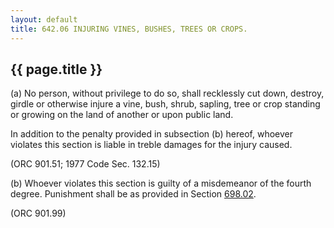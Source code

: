 ```yaml
---
layout: default 
title: 642.06 INJURING VINES, BUSHES, TREES OR CROPS.
---
```


{{ page.title }}
----------------

​(a) No person, without privilege to do so, shall recklessly cut down,
destroy, girdle or otherwise injure a vine, bush, shrub, sapling, tree
or crop standing or growing on the land of another or upon public land.

In addition to the penalty provided in subsection (b) hereof, whoever
violates this section is liable in treble damages for the injury caused.

(ORC 901.51; 1977 Code Sec. 132.15)

​(b) Whoever violates this section is guilty of a misdemeanor of the
fourth degree. Punishment shall be as provided in Section
[698.02](38e2f631.html).

(ORC 901.99)

